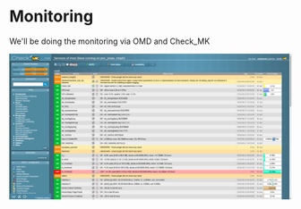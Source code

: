 # Monitoring

We'll be doing the monitoring via OMD and Check_MK

![Check_MK-host_services](images/check_mk_host_services.png "Check_MK host services")

